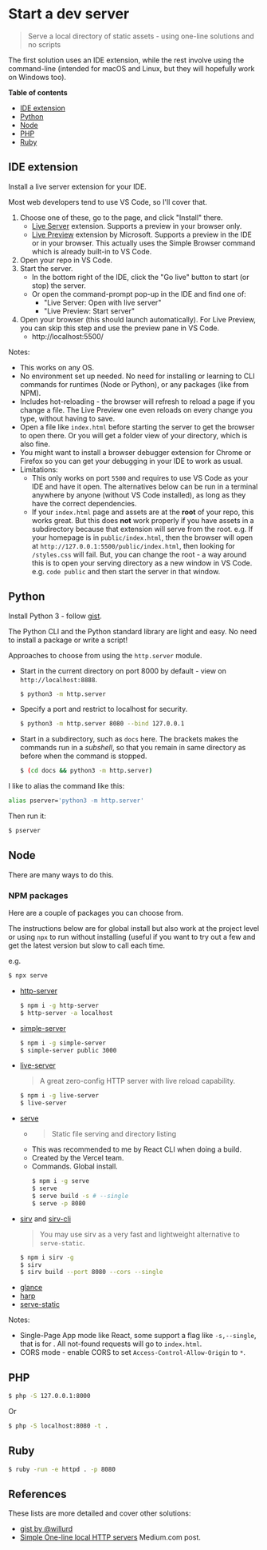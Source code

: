 # Start a dev server
> Serve a local directory of static assets - using one-line solutions and no scripts

<!-- This file exists as gist rather than in a repo or on a site, so it makes it more predictable to link to from multiple repos without worrying about the link breaking. -->

The first solution uses an IDE extension, while the rest involve using the command-line (intended for macOS and Linux, but they will hopefully work on Windows too).

**Table of contents**

- [IDE extension](#ide-extension)
- [Python](#python)
- [Node](#node)
- [PHP](#php)
- [Ruby](#ruby)


## IDE extension

Install a live server extension for your IDE.

Most web developers tend to use VS Code, so I'll cover that.

1. Choose one of these, go to the page, and click "Install" there.
    - [Live Server](https://marketplace.visualstudio.com/items?itemName=ritwickdey.LiveServer) extension. Supports a preview in your browser only.
    - [Live Preview](https://marketplace.visualstudio.com/items?itemName=ms-vscode.live-server) extension by Microsoft. Supports a preview in the IDE or in your browser. This actually uses the Simple Browser command which is already built-in to VS Code.
1. Open your repo in VS Code.
1. Start the server.
    - In the bottom right of the IDE, click the "Go live" button to start (or stop) the server.
    - Or open the command-prompt pop-up in the IDE and find one of:
       - "Live Server: Open with live server"
       - "Live Preview: Start server"
1. Open your browser (this should launch automatically). For Live Preview, you can skip this step and use the preview pane in VS Code.
    - http://localhost:5500/

Notes:

- This works on any OS.
- No environment set up needed. No need for installing or learning to CLI commands for runtimes (Node or Python), or any packages (like from NPM).
- Includes hot-reloading - the browser will refresh to reload a page if you change a file. The Live Preview one even reloads on every change you type, without having to save.
- Open a file like `index.html` before starting the server to get the browser to open there. Or you will get a folder view of your directory, which is also fine.
- You might want to install a browser debugger extension for Chrome or Firefox so you can get your debugging in your IDE to work as usual.
- Limitations:
    - This only works on port `5500` and requires to use VS Code as your IDE and have it open. The alternatives below can be run in a terminal anywhere by anyone (without VS Code installed), as long as they have the correct dependencies.
    - If your `index.html` page and assets are at the **root** of your repo, this works great. But this does **not** work properly if you have assets in a subdirectory because that extension will serve from the root. e.g. If your homepage is in `public/index.html`, then the browser will open at `http://127.0.0.1:5500/public/index.html`, then looking for `/styles.css` will fail. But, you can change the root - a way around this is to open your serving directory as a new window in VS Code. e.g. `code public` and then start the server in that window.


## Python

Install Python 3 - follow [gist](https://gist.github.com/MichaelCurrin/57caae30bd7b0991098e9804a9494c23).

The Python CLI and the Python standard library are light and easy. No need to install a package or write a script!

Approaches to choose from using the `http.server` module.

- Start in the current directory on port 8000 by default - view on `http://localhost:8888`.
    ```sh
    $ python3 -m http.server
    ```
- Specify a port and restrict to localhost for security.
    ```sh
    $ python3 -m http.server 8080 --bind 127.0.0.1
    ```
- Start in a subdirectory, such as `docs` here. The brackets makes the commands run in a _subshell_, so that you remain in same directory as before when the command is stopped.
    ```sh
    $ (cd docs && python3 -m http.server)
    ```

I like to alias the command like this:

```sh
alias pserver='python3 -m http.server'
```

Then run it:

```sh
$ pserver
```


## Node

There are many ways to do this.

### NPM packages

Here are a couple of packages you can choose from.

The instructions below are for global install but also work at the project level or using `npx` to run without installing (useful if you want to try out a few and get the latest version but slow to call each time.

e.g.

```sh
$ npx serve
```

- [http-server](https://www.npmjs.com/package/http-server)
    ```sh
    $ npm i -g http-server
    $ http-server -a localhost
    ```
- [simple-server](https://www.npmjs.com/package/simple-server)
    ```sh
    $ npm i -g simple-server
    $ simple-server public 3000
    ```
- [live-server](https://www.npmjs.com/package/live-server)
    > A great zero-config HTTP server with live reload capability.
    ```sh
    $ npm i -g live-server
    $ live-server
    ```
- [serve](https://www.npmjs.com/package/serve)
    - > Static file serving and directory listing 
    - This was recommended to me by React CLI when doing a build.
    - Created by the Vercel team.
    - Commands.
        Global install.
        ```sh
        $ npm i -g serve
        $ serve
        $ serve build -s # --single
        $ serve -p 8080 
        ```
- [sirv](https://www.npmjs.com/package/sirv) and [sirv-cli](https://github.com/lukeed/sirv/tree/master/packages/sirv-cli)
    > You may use sirv as a very fast and lightweight alternative to `serve-static`.
    ```sh
    $ npm i sirv -g
    $ sirv
    $ sirv build --port 8080 --cors --single
    ```
- [glance](https://www.npmjs.org/package/glance)
- [harp](http://harpjs.com/)
- [serve-static](https://www.npmjs.com/package/serve-static)

Notes:

- Single-Page App mode like React, some support a flag like `-s,--single`, that is for . All not-found requests will go to `index.html`.
- CORS mode - enable CORS to set `Access-Control-Allow-Origin` to `*`.


## PHP

```sh
$ php -S 127.0.0.1:8000
```

Or

```sh
$ php -S localhost:8080 -t .
```


## Ruby

```sh
$ ruby -run -e httpd . -p 8080
```


## References

These lists are more detailed and cover other solutions:

- [gist by @willurd](https://gist.github.com/willurd/5720255)
- [Simple One-line local HTTP servers](https://medium.com/sweetmeat/simple-one-line-local-http-servers-8adb57d93ec3) Medium.com post.
